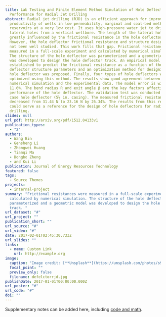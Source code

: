 ```yaml
---
title: Lab Testing and Finite Element Method Simulation of Hole Deflector
  Performance for Radial Jet Drilling
abstract: Radial jet drilling (RJD) is an efficient approach for improving the
  productivity of wells in low permeability, marginal and coal-bed methane (CBM)
  reservoirs at a very low cost. It uses high-pressure water jet to drill
  lateral holes from a vertical wellbore. The length of the lateral holes is
  greatly influenced by the frictional resistance in the hole deflector.
  However, the hole deflector frictional resistance and structure design have
  not been well studied. This work fills that gap. Frictional resistances were
  measured in a full-scale experiment and calculated by numerical simulation.
  The structure of the hole deflector was parameterized and a geometric model
  was developed to design the hole deflector track. An empirical model was then
  established to predict the frictional resistance as a function of the hole
  deflector structure parameters and an optimization method for designing the
  hole deflector was proposed. Finally, four types of hole deflectors were
  optimized using this method. The results show good agreement between the
  numerical simulation and the experimental data. The model error is within
  11.6%. The bend radius R and exit angle β are the key factors affecting the
  performance of the hole deflector. The validation test was conducted for a
  case hole deflector (5½ in. casing). The measured frictional resistance was
  decreased from 31.44 N to 23.16 N by 26.34%. The results from this research
  could serve as a reference for the design of hole deflectors for radial jet
  drilling.
slides: null
url_pdf: http://arxiv.org/pdf/1512.04133v1
publication_types:
  - "2"
authors:
  - Wang Bin
  - Gensheng Li
  - Zhongwei Huang
  - Tianqi Ma
  - Dongbo Zheng
  - and Kui Li
publication: Journal of Energy Resources Technology
featured: false
tags:
  - Source Themes
projects:
  - internal-project
summary: "Frictional resistances were measured in a full-scale experiment and
  calculated by numerical simulation. The structure of the hole deflector was
  parameterized and a geometric model was developed to design the hole deflector
  track. "
url_dataset: "#"
url_project: ""
publication_short: ""
url_source: "#"
url_video: "#"
date: 2017-02-01T02:45:30.733Z
url_slides: ""
links:
  - name: Custom Link
    url: http://example.org
image:
  caption: "Image credit: [**Unsplash**](https://unsplash.com/photos/s9CC2SKySJM)"
  focal_point: ""
  preview_only: false
  filename: defelctorrjd.jpg
publishDate: 2017-01-01T00:00:00.000Z
url_poster: "#"
url_code: "#"
doi: ""
---
```


Supplementary notes can be added here, including [code and math](https://wowchemy.com/docs/content/writing-markdown-latex/).
